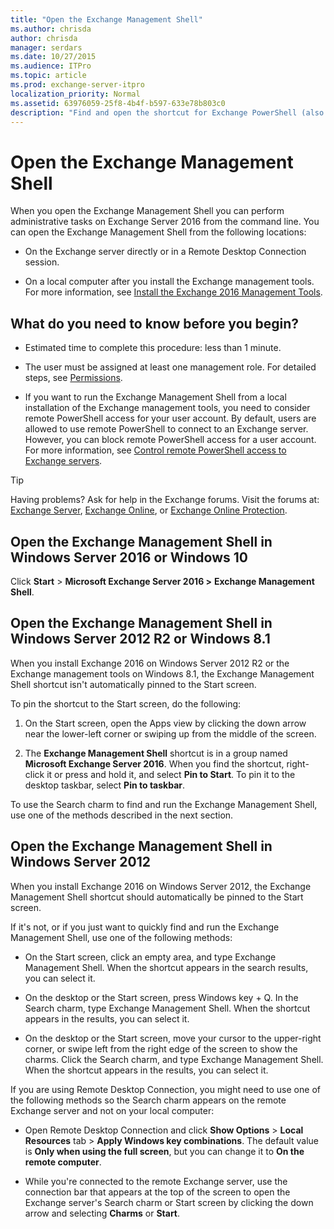 ```yaml
---
title: "Open the Exchange Management Shell"
ms.author: chrisda
author: chrisda
manager: serdars
ms.date: 10/27/2015
ms.audience: ITPro
ms.topic: article
ms.prod: exchange-server-itpro
localization_priority: Normal
ms.assetid: 63976059-25f8-4b4f-b597-633e78b803c0
description: "Find and open the shortcut for Exchange PowerShell (also known as the Exchange Management Shell) on Exchange 2016 servers or computers that have the Exchange management tools installed."
---
```


# Open the Exchange Management Shell
When you open the Exchange Management Shell you can perform administrative tasks on Exchange Server 2016 from the command line. You can open the Exchange Management Shell from the following locations:
  
- On the Exchange server directly or in a Remote Desktop Connection session.
    
- On a local computer after you install the Exchange management tools. For more information, see [Install the Exchange 2016 Management Tools](https://technet.microsoft.com/library/71fcbe4c-783b-4f77-aabb-a21aa7a4ef23.aspx).
    
## What do you need to know before you begin?

- Estimated time to complete this procedure: less than 1 minute.
    
- The user must be assigned at least one management role. For detailed steps, see [Permissions](https://technet.microsoft.com/library/d8dd605e-0af1-4e18-9ce6-e51d04e161ba.aspx).
    
- If you want to run the Exchange Management Shell from a local installation of the Exchange management tools, you need to consider remote PowerShell access for your user account. By default, users are allowed to use remote PowerShell to connect to an Exchange server. However, you can block remote PowerShell access for a user account. For more information, see [Control remote PowerShell access to Exchange servers](control-remote-powershell-access-to-exchange-servers.md).
    
> [!TIP]
> Having problems? Ask for help in the Exchange forums. Visit the forums at: [Exchange Server](https://go.microsoft.com/fwlink/p/?linkId=60612), [Exchange Online](https://go.microsoft.com/fwlink/p/?linkId=267542), or [Exchange Online Protection](https://go.microsoft.com/fwlink/p/?linkId=285351). 
  
## Open the Exchange Management Shell in Windows Server 2016 or Windows 10

Click **Start** > **Microsoft Exchange Server 2016 \>** **Exchange Management Shell**.
  
## Open the Exchange Management Shell in Windows Server 2012 R2 or Windows 8.1

When you install Exchange 2016 on Windows Server 2012 R2 or the Exchange management tools on Windows 8.1, the Exchange Management Shell shortcut isn't automatically pinned to the Start screen.
  
To pin the shortcut to the Start screen, do the following:
  
1. On the Start screen, open the Apps view by clicking the down arrow near the lower-left corner or swiping up from the middle of the screen.
    
2. The **Exchange Management Shell** shortcut is in a group named **Microsoft Exchange Server 2016**. When you find the shortcut, right-click it or press and hold it, and select **Pin to Start**. To pin it to the desktop taskbar, select **Pin to taskbar**.
    
To use the Search charm to find and run the Exchange Management Shell, use one of the methods described in the next section.
  
## Open the Exchange Management Shell in Windows Server 2012

When you install Exchange 2016 on Windows Server 2012, the Exchange Management Shell shortcut should automatically be pinned to the Start screen.
  
If it's not, or if you just want to quickly find and run the Exchange Management Shell, use one of the following methods:
  
- On the Start screen, click an empty area, and type Exchange Management Shell. When the shortcut appears in the search results, you can select it.
    
- On the desktop or the Start screen, press Windows key + Q. In the Search charm, type Exchange Management Shell. When the shortcut appears in the results, you can select it.
    
- On the desktop or the Start screen, move your cursor to the upper-right corner, or swipe left from the right edge of the screen to show the charms. Click the Search charm, and type Exchange Management Shell. When the shortcut appears in the results, you can select it.
    
If you are using Remote Desktop Connection, you might need to use one of the following methods so the Search charm appears on the remote Exchange server and not on your local computer:
  
- Open Remote Desktop Connection and click **Show Options** > **Local Resources** tab > **Apply Windows key combinations**. The default value is **Only when using the full screen**, but you can change it to **On the remote computer**.
    
- While you're connected to the remote Exchange server, use the connection bar that appears at the top of the screen to open the Exchange server's Search charm or Start screen by clicking the down arrow and selecting **Charms** or **Start**.
    

